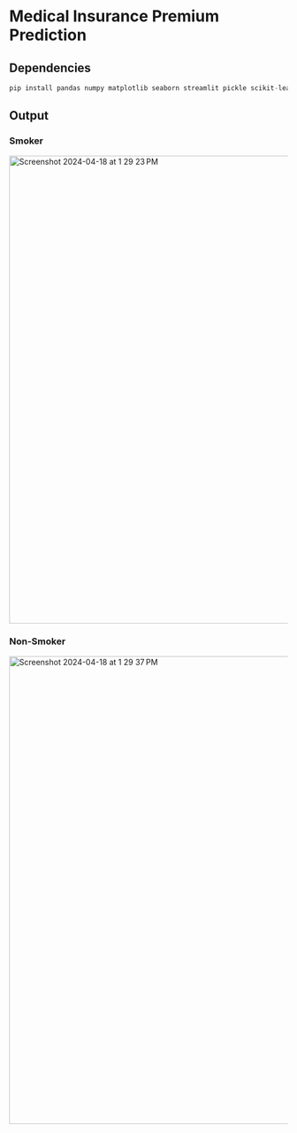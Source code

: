 # Medical Insurance Premium Prediction

## Dependencies

```python
pip install pandas numpy matplotlib seaborn streamlit pickle scikit-learn
```
## Output

### Smoker
<img width="845" alt="Screenshot 2024-04-18 at 1 29 23 PM" src="https://github.com/sameersk2k/Medical-Insurance-Premium-Prediction/assets/115322069/0029ef1f-cd9c-4c14-9edf-eaba71206fb8">

### Non-Smoker
<img width="845" alt="Screenshot 2024-04-18 at 1 29 37 PM" src="https://github.com/sameersk2k/Medical-Insurance-Premium-Prediction/assets/115322069/8b166b4a-bf1c-403b-9a92-1f901e33f835">
